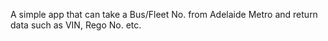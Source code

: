 A simple app that can take a Bus/Fleet No. from Adelaide Metro and return data such as VIN, Rego No. etc.
